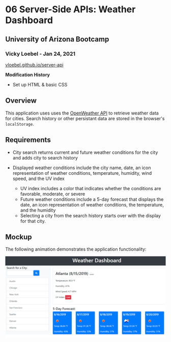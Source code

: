 # 06 Server-Side APIs: Weather Dashboard
## University of Arizona Bootcamp  
### Vicky Loebel - Jan 24, 2021  

[vloebel.github.io/server-api](https://vloebel.github.io/server-api/) 

**Modification History**  


* Set up HTML & basic CSS

## Overview
This application uses uses the [OpenWeather API](https://openweathermap.org/api) to retrieve weather data for cities. Search history or other persistant data are stored in the browser's `localStorage`.

## Requirements
* City search returns current and future weather conditions for the city and adds city to search history
* Displayed weather conditions include the city name, date, an icon representation of weather conditions,  temperature,  humidity,  wind speed, and the UV index  

  * UV index includes a color that indicates whether the conditions are favorable, moderate, or severe
  * Future weather conditions include a 5-day forecast that displays the date, an icon representation of weather conditions, the temperature, and the humidity
  * Selecting a city from the search history starts over with the display for that city.

## Mockup

The following animation demonstrates the application functionality:

![weather dashboard demo](./assets/06-server-side-apis-homework-demo.png)

